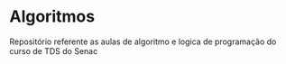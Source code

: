 # Algoritmos

Repositório referente as aulas de algoritmo e logica de programação do curso de TDS do Senac